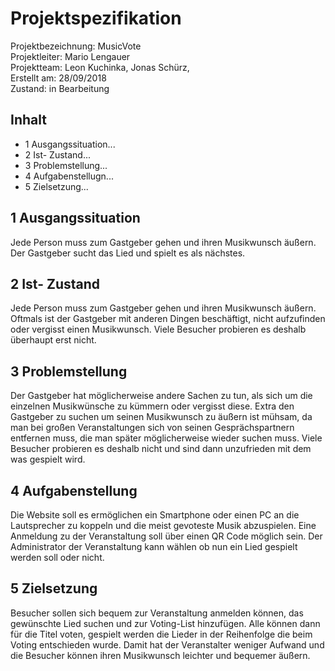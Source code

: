 # **Projektspezifikation**

Projektbezeichnung: MusicVote <Br>
Projektleiter:  Mario Lengauer <Br>
Projektteam:    Leon Kuchinka, Jonas Schürz, <br> 
Erstellt am:    28/09/2018 <Br>
Zustand: in Bearbeitung <Br>

## Inhalt
- 1 Ausgangssituation...
- 2 Ist- Zustand...
- 3 Problemstellung...
- 4 Aufgabenstellugn...
- 5 Zielsetzung...

## 1 Ausgangssituation
Jede Person muss zum Gastgeber gehen und ihren Musikwunsch äußern. <br>
Der Gastgeber sucht das Lied und spielt es als nächstes.

## 2  Ist- Zustand
Jede Person muss zum Gastgeber gehen und ihren Musikwunsch äußern. Oftmals ist der Gastgeber mit anderen Dingen beschäftigt, nicht aufzufinden oder vergisst einen Musikwunsch. Viele Besucher probieren es deshalb überhaupt erst nicht. 

## 3 Problemstellung
Der Gastgeber hat möglicherweise andere Sachen zu tun, als sich um die einzelnen Musikwünsche zu kümmern oder vergisst diese. Extra den Gastgeber zu suchen um seinen Musikwunsch zu äußern ist mühsam, da man bei großen Veranstaltungen sich von seinen Gesprächspartnern entfernen muss, die man später möglicherweise wieder suchen muss. Viele Besucher probieren es deshalb nicht und sind dann unzufrieden mit dem was gespielt wird.

## 4 Aufgabenstellung
Die Website soll es ermöglichen ein Smartphone oder einen PC an die Lautsprecher zu koppeln und die meist gevoteste Musik abzuspielen.
Eine Anmeldung zu der Veranstaltung soll über einen QR Code möglich sein.
Der Administrator der Veranstaltung kann wählen ob nun ein Lied gespielt werden soll oder nicht.

## 5 Zielsetzung
Besucher sollen sich bequem zur Veranstaltung anmelden können, das gewünschte Lied suchen und zur Voting-List hinzufügen. Alle können dann für die Titel voten, gespielt werden die Lieder in der Reihenfolge die beim Voting entschieden wurde. Damit hat der Veranstalter weniger Aufwand und die Besucher können ihren Musikwunsch leichter und bequemer äußern.
